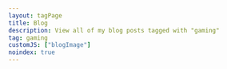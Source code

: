 ```yaml
---
layout: tagPage
title: Blog
description: View all of my blog posts tagged with "gaming"
tag: gaming
customJS: ["blogImage"]
noindex: true
---
```

